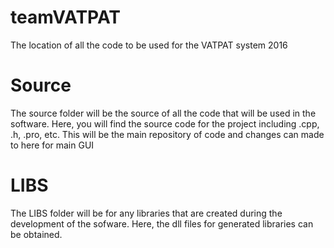 # teamVATPAT
The location of all the code to be used for the VATPAT system 2016

# Source
The source folder will be the source of all the code that will be used in the software. Here, you will find the source code for the project including .cpp, .h, .pro, etc. This will be the main repository of code and changes can made to here for main GUI

# LIBS
The LIBS folder will be for any libraries that are created during the development of the sofware. Here, the dll files for generated libraries can be obtained.
